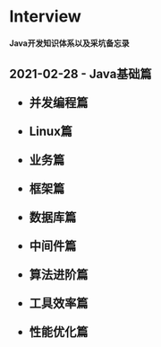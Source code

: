 # Interview
<H4>Java开发知识体系以及采坑备忘录<H2>
2021-02-28
- Java基础篇

- 并发编程篇

- Linux篇

- 业务篇

- 框架篇

- 数据库篇

- 中间件篇

- 算法进阶篇

- 工具效率篇

- 性能优化篇